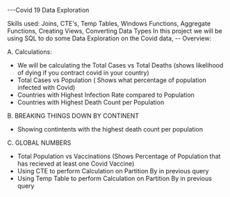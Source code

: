 ---Covid 19 Data Exploration 

Skills used: Joins, CTE's, Temp Tables, Windows Functions, Aggregate Functions, Creating Views, Converting Data Types
In this project we will be using SQL to do some Data Exploration on the Covid data, 
-- Overview:

A. Calculations:
  
  
  - We will be calculating the Total Cases vs Total Deaths (shows likelihood of dying if you contract covid in your country)
  - Total Cases vs Population ( Shows what percentage of population infected with Covid)
  - Countries with Highest Infection Rate compared to Population
  - Countries with Highest Death Count per Population

    
B. BREAKING THINGS DOWN BY CONTINENT

  -  Showing contintents with the highest death count per population


C. GLOBAL NUMBERS

  - Total Population vs Vaccinations (Shows Percentage of Population that has recieved at least one Covid Vaccine)
  - Using CTE to perform Calculation on Partition By in previous query
  - Using Temp Table to perform Calculation on Partition By in previous query
